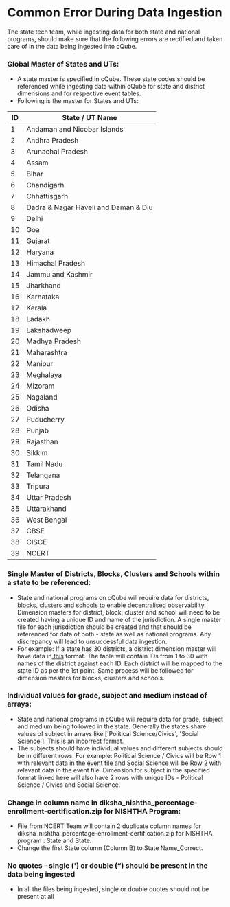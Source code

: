 # Common Error During Data Ingestion

The state tech team, while ingesting data for both state and national programs, should make sure that the following errors are rectified and taken care of in the data being ingested into cQube.

### **Global Master of States and UTs:**

* A state master is specified in cQube. These state codes should be referenced while ingesting data within cQube for state and district dimensions and for respective event tables.
* Following is the master for States and UTs:

| ID | State / UT Name                      |
| -- | ------------------------------------ |
| 1  | Andaman and Nicobar Islands          |
| 2  | Andhra Pradesh                       |
| 3  | Arunachal Pradesh                    |
| 4  | Assam                                |
| 5  | Bihar                                |
| 6  | Chandigarh                           |
| 7  | Chhattisgarh                         |
| 8  | Dadra & Nagar Haveli and Daman & Diu |
| 9  | Delhi                                |
| 10 | Goa                                  |
| 11 | Gujarat                              |
| 12 | Haryana                              |
| 13 | Himachal Pradesh                     |
| 14 | Jammu and Kashmir                    |
| 15 | Jharkhand                            |
| 16 | Karnataka                            |
| 17 | Kerala                               |
| 18 | Ladakh                               |
| 19 | Lakshadweep                          |
| 20 | Madhya Pradesh                       |
| 21 | Maharashtra                          |
| 22 | Manipur                              |
| 23 | Meghalaya                            |
| 24 | Mizoram                              |
| 25 | Nagaland                             |
| 26 | Odisha                               |
| 27 | Puducherry                           |
| 28 | Punjab                               |
| 29 | Rajasthan                            |
| 30 | Sikkim                               |
| 31 | Tamil Nadu                           |
| 32 | Telangana                            |
| 33 | Tripura                              |
| 34 | Uttar Pradesh                        |
| 35 | Uttarakhand                          |
| 36 | West Bengal                          |
| 37 | CBSE                                 |
| 38 | CISCE                                |
| 39 | NCERT                                |

### Single Master of Districts, Blocks, Clusters and Schools within a state to be referenced:

* State and national programs on cQube will require data for districts, blocks, clusters and schools to enable decentralised observability. Dimension masters for district, block, cluster and school will need to be created having a unique ID and name of the jurisdiction. A single master file for each jurisdiction should be created and that should be referenced for data of both - state as well as national programs. Any discrepancy will lead to unsuccessful data ingestion.
* For example: If a state has 30 districts, a district dimension master will have data in[ this](https://cqube.sunbird.org/data-ingestion-and-processing/cqube-schemas#district-dimension) format. The table will contain IDs from 1 to 30 with names of the district against each ID. Each district will be mapped to the state ID as per the 1st point. Same process will be followed for dimension masters for blocks, clusters and schools.

### Individual values for grade, subject and medium instead of arrays:

* State and national programs in cQube will require data for grade, subject and medium being followed in the state. Generally the states share values of subject in arrays like \['Political Science/Civics', 'Social Science']. This is an incorrect format.
* The subjects should have individual values and different subjects should be in different rows. For example: Political Science / Civics will be Row 1 with relevant data in the event file and Social Science will be Row 2 with relevant data in the event file. Dimension for subject in the specified format linked here will also have 2 rows with unique IDs - Political Science / Civics and Social Science.

### Change in column name in diksha\_nishtha\_percentage-enrollment-certification.zip for NISHTHA Program:

* File from NCERT Team will contain 2 duplicate column names for diksha\_nishtha\_percentage-enrollment-certification.zip for NISHTHA program : State and State.
* Change the first State column (Column B) to State Name\_Correct.

### No quotes - single (') or double (“) should be present in the data being ingested

* In all the files being ingested, single or double quotes should not be present at all
